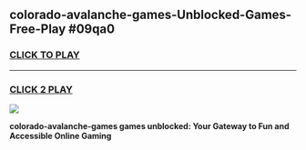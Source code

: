 
## colorado-avalanche-games-Unblocked-Games-Free-Play #09qa0
<h3>
<a href="https://us.freeplayer.one?title=colorado-avalanche-games&ref=9M">CLICK TO PLAY</a></h3>
<hr>

<h3>
<a href="https://us.freeplayer.one?title=colorado-avalanche-games&ref=9M">CLICK 2 PLAY</a>
  
</h3>

<a href="https://us.freeplayer.one?title=colorado-avalanche-games&ref=9M"><img src="https://clearcache.store/games.png"></a>


**colorado-avalanche-games games unblocked: Your Gateway to Fun and Accessible Online Gaming**
